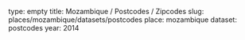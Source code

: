 type: empty
title: Mozambique / Postcodes / Zipcodes
slug: places/mozambique/datasets/postcodes
place: mozambique
dataset: postcodes
year: 2014
